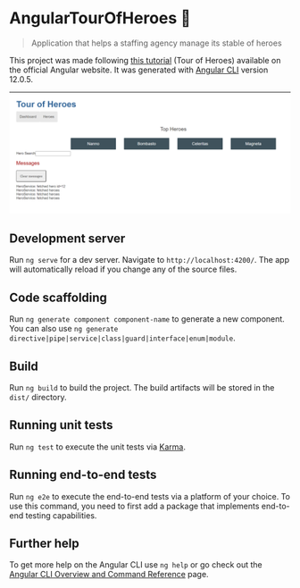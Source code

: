 # AngularTourOfHeroes :rocket:

> Application that helps a staffing agency manage its stable of heroes 

This project was made following [this tutorial](https://angular.io/tutorial) (Tour of Heroes) available on the official Angular website. It was generated with [Angular CLI](https://github.com/angular/angular-cli) version 12.0.5.

![home image](https://github.com/eireneof/angular-tour-of-heroes/blob/main/home.png)

## Development server

Run `ng serve` for a dev server. Navigate to `http://localhost:4200/`. The app will automatically reload if you change any of the source files.

## Code scaffolding

Run `ng generate component component-name` to generate a new component. You can also use `ng generate directive|pipe|service|class|guard|interface|enum|module`.

## Build

Run `ng build` to build the project. The build artifacts will be stored in the `dist/` directory.

## Running unit tests

Run `ng test` to execute the unit tests via [Karma](https://karma-runner.github.io).

## Running end-to-end tests

Run `ng e2e` to execute the end-to-end tests via a platform of your choice. To use this command, you need to first add a package that implements end-to-end testing capabilities.

## Further help

To get more help on the Angular CLI use `ng help` or go check out the [Angular CLI Overview and Command Reference](https://angular.io/cli) page.
